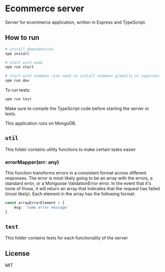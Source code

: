 # Ecommerce server
Server for ecommerce application, written in Express and TypeScript.

## How to run
```bash
# install dependencies
npm install

# start with node
npm run start

# start with nodemon (you need to install nodemon globally or separately within the project)
npm run dev
```

To run tests:
```bash
npm run test
```

Make sure to compile the TypeScript code before starting the server or tests.

This application runs on MongoDB.

## ``util``
This folder contains utility functions to make certain tasks easier

### errorMapper(err: any)
This function transforms errors in a consistent format across different responses. The error is most likely going to be an array with the errors, a standard error, or a Mongoose ValidationError error. In the event that it's none of those, it will return an array that indicates that the request has failed (most likely). Each element in the array has the following format:

```typescript
const arrayErrorElement = {
    msg: 'some error message'
}
```

## ``test``
This folder contains tests for each functionality of the server

## License
MIT